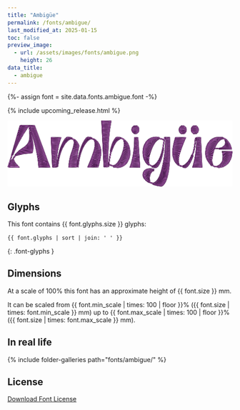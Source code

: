 ```yaml
---
title: "Ambigüe"
permalink: /fonts/ambigue/
last_modified_at: 2025-01-15
toc: false
preview_image:
  - url: /assets/images/fonts/ambigue.png
    height: 26
data_title:
  - ambigue
---
```

{%- assign font = site.data.fonts.ambigue.font -%}

{% include upcoming_release.html %}

![Sunset](/assets/images/fonts/ambigue.png)

## Glyphs

This font contains  {{ font.glyphs.size }} glyphs:

```
{{ font.glyphs | sort | join: ' ' }}
```
{: .font-glyphs }

## Dimensions

At a scale of 100% this font has an approximate height of {{ font.size }} mm. 

It can be scaled from {{ font.min_scale | times: 100 | floor }}% ({{ font.size | times: font.min_scale }} mm)
up to {{ font.max_scale | times: 100 | floor }}% ({{ font.size | times: font.max_scale }} mm).

## In real life

{% include folder-galleries path="fonts/ambigue/" %}

## License

[Download Font License](https://github.com/inkstitch/inkstitch/tree/main/fonts/ambigue/LICENSE)
